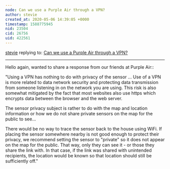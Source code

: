 ```yaml
---
node: Can we use a Purple Air through a VPN? 
author: stevie
created_at: 2020-05-06 14:39:05 +0000
timestamp: 1588775945
nid: 23504
cid: 26756
uid: 422561
---
```




[stevie](../profile/stevie) replying to: [Can we use a Purple Air through a VPN? ](../notes/stevie/04-28-2020/can-we-use-a-purple-air-through-a-vpn)

----
Hello again, wanted to share a response from our friends at Purple Air:: 

"Using a VPN has nothing to do with privacy of the sensor ... Use of a VPN is more related to data network security and protecting data transmission from someone listening in on the network you are using. This risk is also somewhat mitigated by the fact that most websites also use https which encrypts data between the browser and the web server.

The sensor privacy subject is rather to do with the map and location information or how we do not share private sensors on the map for the public to see...

There would be no way to trace the sensor back to the house using WiFi. If placing the sensor somewhere nearby is not good enough to protect their privacy, we recommend setting the sensor to "private" so it does not appear on the map for the public. That way, only they can see it - or those they share the link with. In that case, if the link was shared with unintended recipients, the location would be known so that location should still be sufficiently off." 